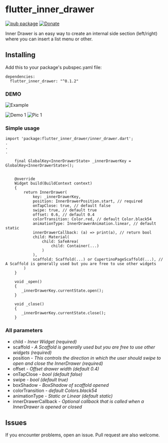 # flutter_inner_drawer

[![pub package](https://img.shields.io/badge/pub-0.1.2-orange.svg)](https://pub.dartlang.org/packages/flutter_inner_drawer)
[![Donate](https://img.shields.io/badge/Donate-PayPal-green.svg)](https://www.paypal.me/dnag88)


Inner Drawer is an easy way to create an internal side section (left/right) where you can insert a list menu or other.

## Installing
Add this to your package's pubspec.yaml file:
```
dependencies:
  flutter_inner_drawer: "^0.1.2"
```


### DEMO
![Example](https://github.com/Dn-a/flutter_inner_drawer/tree/master/example)

![Demo 1](https://github.com/Dn-a/flutter_inner_drawer/blob/master/example/example2.gif)
![Pic 1](https://github.com/Dn-a/flutter_inner_drawer/blob/master/example/pic.png)



### Simple usage
```
import 'package:flutter_inner_drawer/inner_drawer.dart';
.
.
.

    final GlobalKey<InnerDrawerState> _innerDrawerKey = GlobalKey<InnerDrawerState>();


    @override
    Widget build(BuildContext context)
    {
        return InnerDrawer(
            key: _innerDrawerKey,
            position: InnerDrawerPosition.start, // required
            onTapClose: true, // default false
            swipe: true, // default true
            offset: 0.6, // default 0.4
            colorTransition: Color.red, // default Color.black54
            animationType: InnerDrawerAnimation.linear, // default static
            innerDrawerCallback: (a) => print(a), // return bool
            child: Material(
                child: SafeArea(
                    child: Container(...)
                )
            ),
            scaffold: Scaffold(...) or CupertinoPageScaffold(...), //  A Scaffold is generally used but you are free to use other widgets
        )
    }
    
    void _open()
    {
       _innerDrawerKey.currentState.open();
    }
    
    void _close()
    {
       _innerDrawerKey.currentState.close();
    }

```

### All parameters
* child - *Inner Widget (required)*
* scaffold - *A Scaffold is generally used but you are free to use other widgets (required)*
* position - *This controls the direction in which the user should swipe to open and close the InnerDrawer (required)*
* offset - *Offset drawer width (default 0.4)*
* onTapClose - *bool (default false)*
* swipe - *bool (default true)*
* boxShadow - *BoxShadow of scaffold opened*
* colorTransition - *default Colors.black54*
* animationType - *Static or Linear (default static)*
* innerDrawerCallback - *Optional callback that is called when a InnerDrawer is opened or closed*


## Issues
If you encounter problems, open an issue. Pull request are also welcome.

